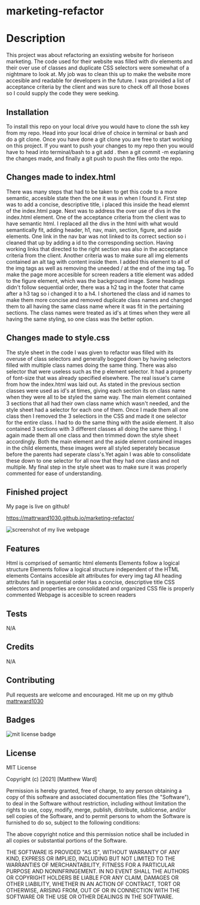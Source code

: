 # marketing-refactor

# Description

This project was about refactoring an exsisting website for horiseon marketing. The code used for their website was filled with div elements and their over use of classes and duplicate CSS selectors were somewhat of a nightmare to look at. My job was to clean this up to make the website more accesible and readable for developers in the future. I was provided a list of acceptance criteria by the client and was sure to check off all those boxes so I could supply the code they were seeking. 

## Installation 

To install this repo on your local drive you would have to clone the ssh key from my repo. Head into your local drive of choice in terminal or bash and do a git clone. Once you have done a git clone you are free to start working on this project. If you want to push your changes to my repo then you would have to head into terminal/bash to a git add .   then a git commit -m explaning the changes made, and finally a git push to push the files onto the repo. 

## Changes made to index.html 

There was many steps that had to be taken to get this code to a more semantic, accesible state then the one it was in when I found it. First step was to add a concise, descriptive title, i placed this inside the head elemnt of the index.html page. Next was to address the over use of divs in the index.html element. One of the acceptance criteria from the client was to have semantic html. I replaced all the divs in the html with what would semantically fit, adding header, h1, nav, main, section, figure, and aside elements. One link in the nav bar was not linked to its correct section so i cleaned that up by adding a id to the corresponding section. Having working links that directed to the right section was also in the acceptance criteria from the client. Another criteria was to make sure all img elements contained an alt tag with content inside them. I added this element to all of the img tags as well as removing the uneeded / at the end of the img tag. To make the page more accesible for screen readers a title element was added to the figure element, which was the background image. Some headings didn't follow sequential order, there was a h2 tag in the footer that came after a h3 tag so i changed it to a h4. I shortened the class and id names to make them more concise and removed duplicate class names and changed them to all having the same class name where it was fit in the pertaining sections. The class names were treated as id's at times when they were all having the same styling, so one class was the better option.

## Changes made to style.css

The style sheet in the code I was given to refactor was filled with its overuse of class selectors and generally bogged down by having selectors filled with multiple class names doing the same thing. There was also selector that were useless such as the p element selector. It had a property of font-size that was already specified elsewhere. The real issue's came from how the index.html was laid out. As stated in the previous section classes were used as id's at times, giving each section its on class name when they were all to be styled the same way. The main element contained 3 sections that all had their own class name which wasn't needed, and the style sheet had a selector for each one of them. Once I made them all one class then I removed the 3 selectiors in the CSS and made it one selector for the entire class. I had to do the same thing with the aside element. It also contained 3 sections with 3 different classes all doing the same thing. I again made them all one class and then trimmed down the style sheet accordingly. Both the main element and the aside elemnt contained images in the child elements, these images were all styled seperately becasue before the parents had seperate class's.Yet again I was able to consolidate these down to one selector for all now that they had one class and not multiple. My final step in the style sheet was to make sure it was properly commented for ease of understanding.

## Finished project 
My page is live on github!

https://mattrward1030.github.io/marketing-refactor/

<img src="./assets/images/webpage.png" alt="screenshot of my live webpage">

## Features
Html is comprised of semantic html elements
Elements follow a logical structure
Elements follow a logical structure independent of the HTML elements
Contains accesible alt attributes for every img tag
All heading attributes fall in sequential order
Has a concise, descriptive title
CSS selectors and properties are consolidated and organized
CSS file is properly commented
Webpage is accesible to screen readers

## Tests 
N/A

## Credits 
N/A

## Contributing 

Pull requests are welcome and encouraged. Hit me up on my github <a href="https://github.com/mattrward1030">mattrward1030</a>

## Badges
 <img src="https://shields.io/badge/license-MIT-green" alt="mit license badge">

## License 

MIT License

Copyright (c) [2021] [Matthew Ward]

Permission is hereby granted, free of charge, to any person obtaining a copy
of this software and associated documentation files (the "Software"), to deal
in the Software without restriction, including without limitation the rights
to use, copy, modify, merge, publish, distribute, sublicense, and/or sell
copies of the Software, and to permit persons to whom the Software is
furnished to do so, subject to the following conditions:

The above copyright notice and this permission notice shall be included in all
copies or substantial portions of the Software.

THE SOFTWARE IS PROVIDED "AS IS", WITHOUT WARRANTY OF ANY KIND, EXPRESS OR
IMPLIED, INCLUDING BUT NOT LIMITED TO THE WARRANTIES OF MERCHANTABILITY,
FITNESS FOR A PARTICULAR PURPOSE AND NONINFRINGEMENT. IN NO EVENT SHALL THE
AUTHORS OR COPYRIGHT HOLDERS BE LIABLE FOR ANY CLAIM, DAMAGES OR OTHER
LIABILITY, WHETHER IN AN ACTION OF CONTRACT, TORT OR OTHERWISE, ARISING FROM,
OUT OF OR IN CONNECTION WITH THE SOFTWARE OR THE USE OR OTHER DEALINGS IN THE
SOFTWARE.
